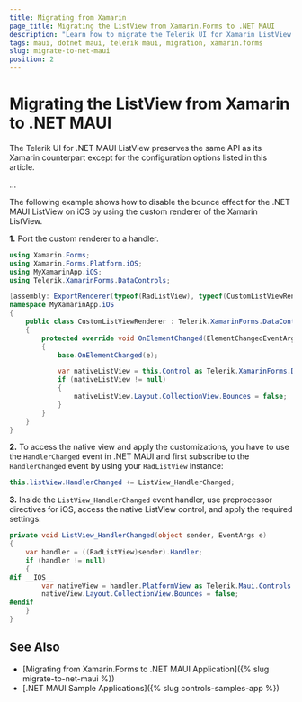 ```yaml
---
title: Migrating from Xamarin
page_title: Migrating the ListView from Xamarin.Forms to .NET MAUI
description: "Learn how to migrate the Telerik UI for Xamarin ListView to the Telerik UI for .NET MAUI framework by updating the namespaces and the incompatible NuGet packages. "
tags: maui, dotnet maui, telerik maui, migration, xamarin.forms
slug: migrate-to-net-maui
position: 2
---
```


# Migrating the ListView from Xamarin to .NET MAUI

The Telerik UI for .NET MAUI ListView preserves the same API as its Xamarin counterpart except for the configuration options listed in this article.

...

The following example shows how to disable the bounce effect for the .NET MAUI ListView on iOS by using the custom renderer of the Xamarin ListView.

**1.** Port the custom renderer to a handler.

```C#
using Xamarin.Forms;
using Xamarin.Forms.Platform.iOS;
using MyXamarinApp.iOS;
using Telerik.XamarinForms.DataControls;

[assembly: ExportRenderer(typeof(RadListView), typeof(CustomListViewRenderer))]
namespace MyXamarinApp.iOS
{
    public class CustomListViewRenderer : Telerik.XamarinForms.DataControlsRenderer.iOS.ListViewRenderer
    {
        protected override void OnElementChanged(ElementChangedEventArgs<RadListView> e)
        {
            base.OnElementChanged(e);

            var nativeListView = this.Control as Telerik.XamarinForms.DataControlsRenderer.iOS.TKExtendedListView;
            if (nativeListView != null)
            {
                nativeListView.Layout.CollectionView.Bounces = false;
            }
        }
    }
}
```

**2.** To access the native view and apply the customizations, you have to use the `HandlerChanged` event in .NET MAUI and first subscribe to the `HandlerChanged` event by using your `RadListView` instance:

```C#
this.listView.HandlerChanged += ListView_HandlerChanged;
```

**3.** Inside the `ListView_HandlerChanged` event handler, use preprocessor directives for iOS, access the native ListView control, and apply the required settings:

```C#
private void ListView_HandlerChanged(object sender, EventArgs e)
{
	var handler = ((RadListView)sender).Handler;
	if (handler != null)
	{
#if __IOS__
		var nativeView = handler.PlatformView as Telerik.Maui.Controls.Compatibility.DataControlsRenderer.iOS.TKExtendedListView;
		nativeView.Layout.CollectionView.Bounces = false;
#endif
    }
}
```

## See Also

* [Migrating from Xamarin.Forms to .NET MAUI Application]({% slug migrate-to-net-maui %})
* [.NET MAUI Sample Applications]({% slug controls-samples-app %})

